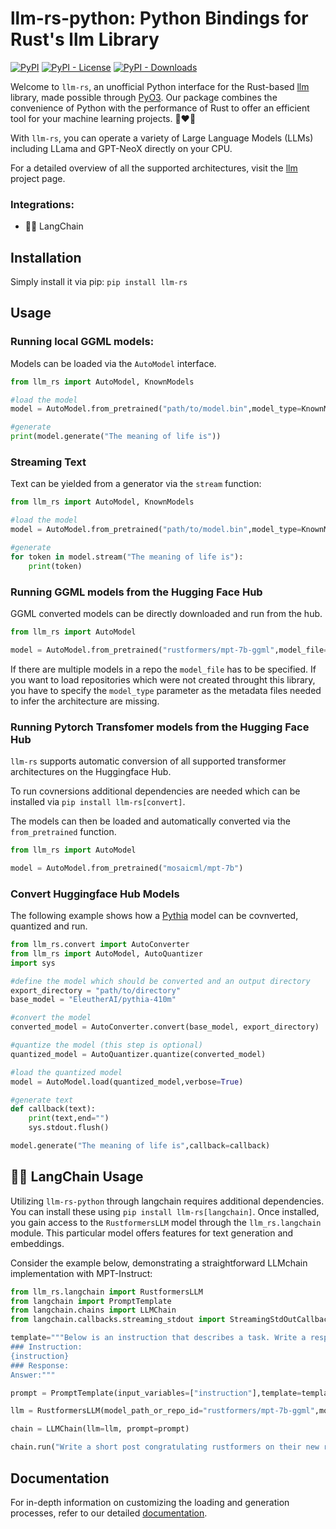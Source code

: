 # llm-rs-python: Python Bindings for Rust's llm Library

[![PyPI](https://img.shields.io/pypi/v/llm-rs)](https://pypi.org/project/llm-rs/)
[![PyPI - License](https://img.shields.io/pypi/l/llm-rs)](https://pypi.org/project/llm-rs/)
[![PyPI - Downloads](https://img.shields.io/pypi/dm/llm-rs)](https://pypi.org/project/llm-rs/)

Welcome to `llm-rs`, an unofficial Python interface for the Rust-based [llm](https://github.com/rustformers/llm) library, made possible through [PyO3](https://github.com/PyO3/pyo3). Our package combines the convenience of Python with the performance of Rust to offer an efficient tool for your machine learning projects. 🐍❤️🦀

With `llm-rs`, you can operate a variety of Large Language Models (LLMs) including LLama and GPT-NeoX directly on your CPU. 

For a detailed overview of all the supported architectures, visit the [llm](https://github.com/rustformers/llm) project page. 

### Integrations:
* 🦜️🔗 LangChain

## Installation

Simply install it via pip: `pip install llm-rs`

## Usage
### Running local GGML models:
Models can be loaded via the `AutoModel` interface.

```python 
from llm_rs import AutoModel, KnownModels

#load the model
model = AutoModel.from_pretrained("path/to/model.bin",model_type=KnownModels.Llama)

#generate
print(model.generate("The meaning of life is"))
```

### Streaming Text
Text can be yielded from a generator via the `stream` function:
```python 
from llm_rs import AutoModel, KnownModels

#load the model
model = AutoModel.from_pretrained("path/to/model.bin",model_type=KnownModels.Llama)

#generate
for token in model.stream("The meaning of life is"):
    print(token)
```

### Running GGML models from the Hugging Face Hub
GGML converted models can be directly downloaded and run from the hub.
```python 
from llm_rs import AutoModel

model = AutoModel.from_pretrained("rustformers/mpt-7b-ggml",model_file="mpt-7b-q4_0-ggjt.bin")
```
If there are multiple models in a repo the `model_file` has to be specified.
If you want to load repositories which were not created throught this library, you have to specify the `model_type` parameter as the metadata files needed to infer the architecture are missing.

### Running Pytorch Transfomer models from the Hugging Face Hub
`llm-rs` supports automatic conversion of all supported transformer architectures on the Huggingface Hub. 

To run covnersions additional dependencies are needed which can be installed via `pip install llm-rs[convert]`.

The models can then be loaded and automatically converted via the `from_pretrained` function.

```python
from llm_rs import AutoModel

model = AutoModel.from_pretrained("mosaicml/mpt-7b")
```

### Convert Huggingface Hub Models

The following example shows how a [Pythia](https://huggingface.co/EleutherAI/pythia-410m) model can be covnverted, quantized and run.

```python
from llm_rs.convert import AutoConverter
from llm_rs import AutoModel, AutoQuantizer
import sys

#define the model which should be converted and an output directory
export_directory = "path/to/directory" 
base_model = "EleutherAI/pythia-410m"

#convert the model
converted_model = AutoConverter.convert(base_model, export_directory)

#quantize the model (this step is optional)
quantized_model = AutoQuantizer.quantize(converted_model)

#load the quantized model
model = AutoModel.load(quantized_model,verbose=True)

#generate text
def callback(text):
    print(text,end="")
    sys.stdout.flush()

model.generate("The meaning of life is",callback=callback)
```
## 🦜️🔗 LangChain Usage
Utilizing `llm-rs-python` through langchain requires additional dependencies. You can install these using `pip install llm-rs[langchain]`. Once installed, you gain access to the `RustformersLLM` model through the `llm_rs.langchain` module. This particular model offers features for text generation and embeddings.

Consider the example below, demonstrating a straightforward LLMchain implementation with MPT-Instruct:

```python
from llm_rs.langchain import RustformersLLM
from langchain import PromptTemplate
from langchain.chains import LLMChain
from langchain.callbacks.streaming_stdout import StreamingStdOutCallbackHandler

template="""Below is an instruction that describes a task. Write a response that appropriately completes the request.
### Instruction:
{instruction}
### Response:
Answer:"""

prompt = PromptTemplate(input_variables=["instruction"],template=template,)

llm = RustformersLLM(model_path_or_repo_id="rustformers/mpt-7b-ggml",model_file="mpt-7b-instruct-q5_1-ggjt.bin",callbacks=[StreamingStdOutCallbackHandler()])

chain = LLMChain(llm=llm, prompt=prompt)

chain.run("Write a short post congratulating rustformers on their new release of their langchain integration.")
```
## Documentation

For in-depth information on customizing the loading and generation processes, refer to our detailed [documentation](https://llukas22.github.io/llm-rs-python/).